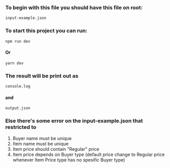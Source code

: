 ### To begin with this file you should have this file on root:
```
input-example.json
```
### To start this project you can run:
```
npm run dev
```
#### Or
```
yarn dev
```
### The result will be print out as
```
console.log
```
#### and
```
output.json
```
### Else there's some error on the input-example.json that restricted to
1. Buyer name must be unique
2. Item name must be unique
3. Item price should contain "Regular" price
4. Item price depends on Buyer type (default price change to Regular price whenever Item Price type has no spesific Buyer type)